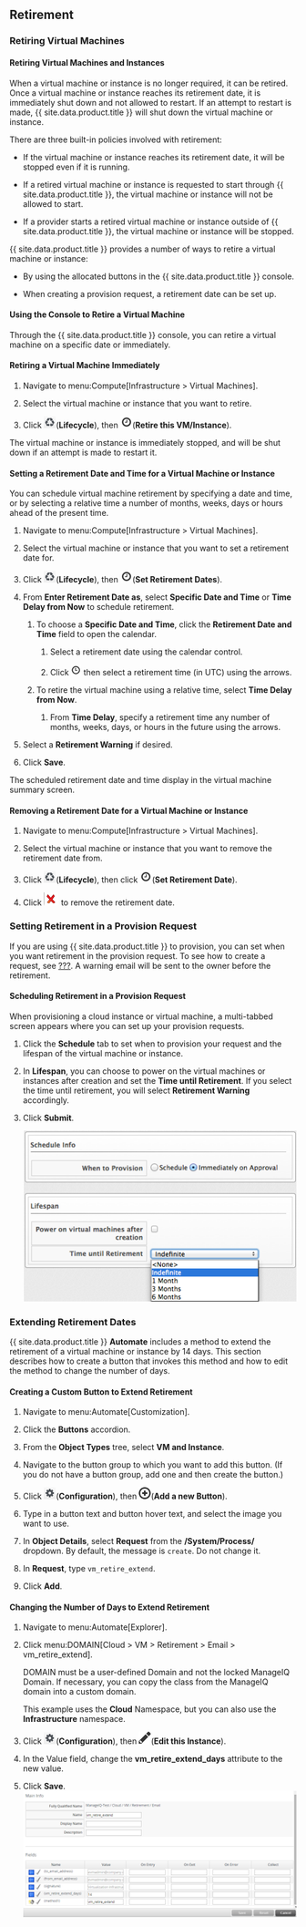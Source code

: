 ## Retirement

### Retiring Virtual Machines

#### Retiring Virtual Machines and Instances

When a virtual machine or instance is no longer required, it can be
retired. Once a virtual machine or instance reaches its retirement date,
it is immediately shut down and not allowed to restart. If an attempt to
restart is made, {{ site.data.product.title }} will shut down the virtual machine or
instance.

There are three built-in policies involved with retirement:

  - If the virtual machine or instance reaches its retirement date, it
    will be stopped even if it is running.

  - If a retired virtual machine or instance is requested to start
    through {{ site.data.product.title }}, the virtual machine or instance will not be
    allowed to start.

  - If a provider starts a retired virtual machine or instance outside
    of {{ site.data.product.title }}, the virtual machine or instance will be stopped.

{{ site.data.product.title }} provides a number of ways to retire a virtual machine or
instance:

  - By using the allocated buttons in the {{ site.data.product.title }} console.

  - When creating a provision request, a retirement date can be set up.

#### Using the Console to Retire a Virtual Machine

Through the {{ site.data.product.title }} console, you can retire a virtual machine on
a specific date or immediately.

#### Retiring a Virtual Machine Immediately

1.  Navigate to menu:Compute\[Infrastructure \> Virtual Machines\].

2.  Select the virtual machine or instance that you want to retire.

3.  Click ![2007](/images/2007.png)(**Lifecycle**), then
    ![2010](/images/2010.png)(**Retire this VM/Instance**).

The virtual machine or instance is immediately stopped, and will be shut
down if an attempt is made to restart it.

#### Setting a Retirement Date and Time for a Virtual Machine or Instance

You can schedule virtual machine retirement by specifying a date and
time, or by selecting a relative time a number of months, weeks, days or
hours ahead of the present time.

1.  Navigate to menu:Compute\[Infrastructure \> Virtual Machines\].

2.  Select the virtual machine or instance that you want to set a
    retirement date for.

3.  Click ![2007](/images/2007.png)(**Lifecycle**), then
    ![2010](/images/2010.png)(**Set Retirement Dates**).

4.  From **Enter Retirement Date as**, select **Specific Date and Time**
    or **Time Delay from Now** to schedule retirement.

    1.  To choose a **Specific Date and Time**, click the **Retirement
        Date and Time** field to open the calendar.

        1.  Select a retirement date using the calendar control.

        2.  Click ![clock](/images/clock.png) then select a retirement
            time (in UTC) using the arrows.

    2.  To retire the virtual machine using a relative time, select
        **Time Delay from Now**.

        1.  From **Time Delay**, specify a retirement time any number of
            months, weeks, days, or hours in the future using the
            arrows.

5.  Select a **Retirement Warning** if desired.

6.  Click **Save**.

The scheduled retirement date and time display in the virtual machine
summary screen.

#### Removing a Retirement Date for a Virtual Machine or Instance

1.  Navigate to menu:Compute\[Infrastructure \> Virtual Machines\].

2.  Select the virtual machine or instance that you want to remove the
    retirement date from.

3.  Click ![2007](/images/2007.png)(**Lifecycle**), then click
    ![2010](/images/2010.png)(**Set Retirement Date**).

4.  Click ![remove retirement date](/images/remove-retirement-date.png)
    to remove the retirement date.

### Setting Retirement in a Provision Request

If you are using {{ site.data.product.title }} to provision, you can set when you want
retirement in the provision request. To see how to create a request, see
[???](#provisioning-requests). A warning email will be sent to the owner
before the retirement.

#### Scheduling Retirement in a Provision Request

When provisioning a cloud instance or virtual machine, a multi-tabbed
screen appears where you can set up your provision requests.

1.  Click the **Schedule** tab to set when to provision your request and
    the lifespan of the virtual machine or instance.

2.  In **Lifespan**, you can choose to power on the virtual machines or
    instances after creation and set the **Time until Retirement**. If
    you select the time until retirement, you will select **Retirement
    Warning** accordingly.

3.  Click **Submit**.

    ![vm instance retirement](/images/vm-instance-retirement.png)

### Extending Retirement Dates

{{ site.data.product.title }} **Automate** includes a method to extend the retirement
of a virtual machine or instance by 14 days. This section describes how
to create a button that invokes this method and how to edit the method
to change the number of days.

#### Creating a Custom Button to Extend Retirement

1.  Navigate to menu:Automate\[Customization\].

2.  Click the **Buttons** accordion.

3.  From the **Object Types** tree, select **VM and Instance**.

4.  Navigate to the button group to which you want to add this button.
    (If you do not have a button group, add one and then create the
    button.)

5.  Click ![1847](/images/1847.png)(**Configuration**), then
    ![1862](/images/1862.png)(**Add a new Button**).

6.  Type in a button text and button hover text, and select the image
    you want to use.

7.  In **Object Details**, select **Request** from the
    **/System/Process/** dropdown. By default, the message is `create`.
    Do not change it.

8.  In **Request**, type `vm_retire_extend`.

9.  Click **Add**.

#### Changing the Number of Days to Extend Retirement

1.  Navigate to menu:Automate\[Explorer\].

2.  Click menu:DOMAIN\[Cloud \> VM \> Retirement \> Email \>
    vm\_retire\_extend\].

    <div class="note">

    DOMAIN must be a user-defined Domain and not the locked ManageIQ
    Domain. If necessary, you can copy the class from the ManageIQ
    domain into a custom domain.

    This example uses the **Cloud** Namespace, but you can also use the
    **Infrastructure** namespace.

    </div>

3.  Click ![1847](/images/1847.png)(**Configuration**), then
    ![1851](/images/1851.png)(**Edit this Instance**).

4.  In the Value field, change the **vm\_retire\_extend\_days**
    attribute to the new value.

5.  Click **Save**. ![6299](/images/6299.png)
